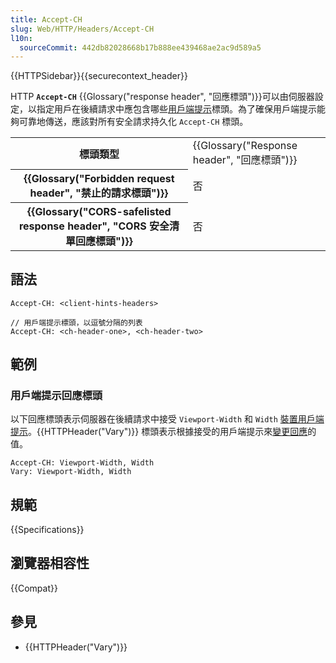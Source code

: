 ```yaml
---
title: Accept-CH
slug: Web/HTTP/Headers/Accept-CH
l10n:
  sourceCommit: 442db82028668b17b888ee439468ae2ac9d589a5
---
```


{{HTTPSidebar}}{{securecontext_header}}

HTTP **`Accept-CH`** {{Glossary("response header", "回應標頭")}}可以由伺服器設定，以指定用戶在後續請求中應包含哪些[用戶端提示](/zh-TW/docs/Web/HTTP/Client_hints)標頭。為了確保用戶端提示能夠可靠地傳送，應該對所有安全請求持久化 `Accept-CH` 標頭。

<table class="properties">
  <tbody>
    <tr>
      <th scope="row">標頭類型</th>
      <td>{{Glossary("Response header", "回應標頭")}}</td>
    </tr>
    <tr>
      <th scope="row">{{Glossary("Forbidden request header", "禁止的請求標頭")}}</th>
      <td>否</td>
    </tr>
    <tr>
      <th scope="row">
        {{Glossary("CORS-safelisted response header", "CORS 安全清單回應標頭")}}
      </th>
      <td>否</td>
    </tr>
  </tbody>
</table>

## 語法

```http
Accept-CH: <client-hints-headers>

// 用戶端提示標頭，以逗號分隔的列表
Accept-CH: <ch-header-one>, <ch-header-two>
```

## 範例

### 用戶端提示回應標頭

以下回應標頭表示伺服器在後續請求中接受 `Viewport-Width` 和 `Width` [裝置用戶端提示](/zh-TW/docs/Web/HTTP/Client_hints#裝置用戶端提示)。{{HTTPHeader("Vary")}} 標頭表示根據接受的用戶端提示來[變更回應](/zh-TW/docs/Web/HTTP/Client_hints#快取與用戶端提示)的值。

```http
Accept-CH: Viewport-Width, Width
Vary: Viewport-Width, Width
```

## 規範

{{Specifications}}

## 瀏覽器相容性

{{Compat}}

## 參見

- {{HTTPHeader("Vary")}}
